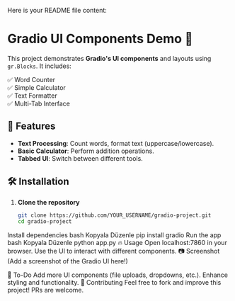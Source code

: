 Here is your README file content:
# Gradio UI Components Demo 🚀  

This project demonstrates **Gradio's UI components** and layouts using `gr.Blocks`. It includes:  

✅ Word Counter  
✅ Simple Calculator  
✅ Text Formatter  
✅ Multi-Tab Interface  

## 📌 Features  
- **Text Processing**: Count words, format text (uppercase/lowercase).  
- **Basic Calculator**: Perform addition operations.  
- **Tabbed UI**: Switch between different tools.  

## 🛠 Installation  
1. **Clone the repository**  
   ```bash
   git clone https://github.com/YOUR_USERNAME/gradio-project.git
   cd gradio-project
Install dependencies
bash
Kopyala
Düzenle
pip install gradio
Run the app
bash
Kopyala
Düzenle
python app.py
🔥 Usage
Open localhost:7860 in your browser.
Use the UI to interact with different components.
📷 Screenshot
(Add a screenshot of the Gradio UI here!)

📌 To-Do
Add more UI components (file uploads, dropdowns, etc.).
Enhance styling and functionality.
🤝 Contributing
Feel free to fork and improve this project! PRs are welcome.
